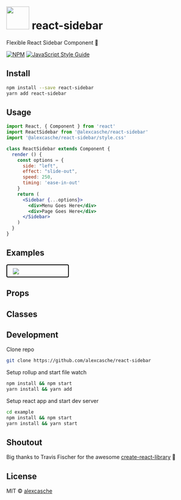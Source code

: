 <img src="https://upload.wikimedia.org/wikipedia/commons/a/a7/React-icon.svg" width="60px" /> react-sidebar
===============

Flexible React Sidebar Component 🤘

[![NPM](https://img.shields.io/npm/v/@alexcasche/react-sidebar.svg)](https://www.npmjs.com/package/@alexcasche/react-sidebar) [![JavaScript Style Guide](https://img.shields.io/badge/code_style-standard-brightgreen.svg)](https://standardjs.com)

Install
---------------

```bash
npm install --save react-sidebar
yarn add react-sidebar
```

Usage
---------------

```jsx
import React, { Component } from 'react'
import ReactSidebar from '@alexcasche/react-sidebar'
import '@alexcasche/react-sidebar/style.css'

class ReactSidebar extends Component {
  render () {
    const options = {
      side: "left",
      effect: "slide-out",
      speed: 250,
      timing: 'ease-in-out'
    }
    return (
      <Sidebar {...options}>
        <div>Menu Goes Here</div>
        <div>Page Goes Here</div>
      </Sidebar>
    )
  }
}
```

Examples
---------------
<a style="width:130px;display:block;border:2px solid black;border-radius:4px;padding:8px 15px 6px;">
<img style="max-width:100%;" src="https://upload.wikimedia.org/wikipedia/commons/9/93/Black-Large.png">
</a>

Props
---------------

Classes
---------------

Development
---------------
Clone repo

```bash
git clone https://github.com/alexcasche/react-sidebar
```

Setup rollup and start file watch
```bash
npm install && npm start
yarn install && yarn add
```

Setup react app and start dev server
```bash
cd example
npm install && npm start
yarn install && yarn start
```

Shoutout
---------------
Big thanks to Travis Fischer for the awesome [create-react-library](https://github.com/transitive-bullshit/create-react-library) 🙌


License
---------------

MIT © [alexcasche](https://github.com/alexcasche)
